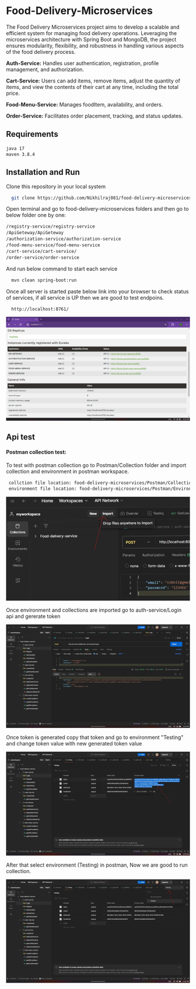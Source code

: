 
# Food-Delivery-Microservices

The Food Delivery Microservices project aims to develop a scalable and efficient system for managing food delivery operations. Leveraging the microservices architecture with Spring Boot and MongoDB, the project ensures modularity, flexibility, and robustness in handling various aspects of the food delivery process.

**Auth-Service:** Handles user authentication, registration, profile management, and authorization.

**Cart-Service:** Users can add items, remove items, adjust the quantity of items, and view the contents of their cart at any time, including the total price.

**Food-Menu-Service:** Manages foodItem, availability, and orders.

**Order-Service:** Facilitates order placement, tracking, and status updates.

## Requirements
    java 17
    maven 3.8.4

## Installation and Run

Clone this repository in your local system

```bash
  git clone https://github.com/Nikhilraj081/food-delivery-microservices.git
```
Open terminal and go to food-delivery-microservices folders and then go to below folder one by one:
```bash
/registry-service/registry-service
/ApiGeteway/ApiGeteway
/authorization-service/authorization-service
/food-menu-service/food-menu-service
/cart-service/cart-service/
/order-service/order-service
```
And run below command to start each service

```bash
  mvn clean spring-boot:run
```
Once  all server is started paste below link into your browser to check status of services, if all service is UP then we are good to test endpoins.
```bash
  http://localhost:8761/
```
![alt text](</ReadmeImage/Screenshot (64).png>)

## Api test

#### Postman collection test:
To test with postman collection go to Postman/Collection folder and import collection and environment in postman workspace.

```bash
 collction file location: food-delivery-microservices/Postman/Collection/
 environment file location: food-delivery-microservices/Postman/Environment/

```
![alt text](</ReadmeImage/Screenshot (70).jpg>)

Once environment and collections are imported go to auth-service/Login api and gererate token 

![alt text](</ReadmeImage/Screenshot (65).png>)

Once token is generated copy that token and go to environment "Testing" and change token value with new generated token value

![alt text](</ReadmeImage/Screenshot (68).jpg>)

 After that select environment (Testing) in postman, Now we are good to run collection.

 ![alt text](</ReadmeImage/Screenshot (67).jpg>)
